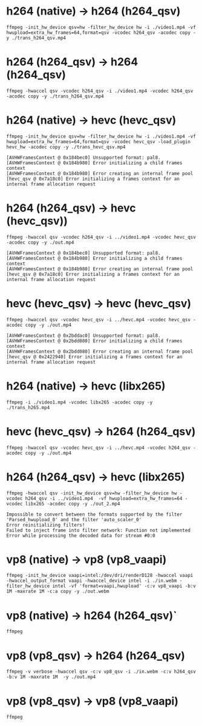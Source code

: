 # h264 (native) -> h264 (h264_qsv)
```
ffmpeg -init_hw_device qsv=hw -filter_hw_device hw -i ./video1.mp4 -vf hwupload=extra_hw_frames=64,format=qsv -vcodec h264_qsv -acodec copy -y ./trans_h264_qsv.mp4
```

# h264 (h264_qsv) -> h264 (h264_qsv)
```
ffmpeg -hwaccel qsv -vcodec h264_qsv -i ./video1.mp4 -vcodec h264_qsv -acodec copy -y ./trans_h264_qsv.mp4
```

# h264 (native) -> hevc (hevc_qsv)
```
ffmpeg -init_hw_device qsv=hw -filter_hw_device hw -i ./video1.mp4 -vf hwupload=extra_hw_frames=64,format=qsv -vcodec hevc_qsv -load_plugin hevc_hw -acodec copy -y ./trans_hevc_qsv.mp4

[AVHWFramesContext @ 0x184bec0] Unsupported format: pal8.
[AVHWFramesContext @ 0x184b980] Error initializing a child frames context
[AVHWFramesContext @ 0x184b980] Error creating an internal frame pool
[hevc_qsv @ 0x7a18c0] Error initializing a frames context for an internal frame allocation request
```

# h264 (h264_qsv) -> hevc (hevc_qsv))
```
ffmpeg -hwaccel qsv -vcodec h264_qsv -i ../video1.mp4 -vcodec hevc_qsv -acodec copy -y ./out.mp4

[AVHWFramesContext @ 0x184bec0] Unsupported format: pal8.
[AVHWFramesContext @ 0x184b980] Error initializing a child frames context
[AVHWFramesContext @ 0x184b980] Error creating an internal frame pool
[hevc_qsv @ 0x7a18c0] Error initializing a frames context for an internal frame allocation request
```

# hevc (hevc_qsv) -> hevc (hevc_qsv)
```
ffmpeg -hwaccel qsv -vcodec hevc_qsv -i ../hevc.mp4 -vcodec hevc_qsv -acodec copy -y ./out.mp4

[AVHWFramesContext @ 0x2bddac0] Unsupported format: pal8.
[AVHWFramesContext @ 0x2bdd080] Error initializing a child frames context
[AVHWFramesContext @ 0x2bdd080] Error creating an internal frame pool
[hevc_qsv @ 0x2422940] Error initializing a frames context for an internal frame allocation request
```

# h264 (native) -> hevc (libx265)
```
ffmpeg -i ./video1.mp4 -vcodec libx265 -acodec copy -y ./trans_h265.mp4
``` 

# hevc (hevc_qsv) -> h264 (h264_qsv)
```
ffmpeg -hwaccel qsv -vcodec hevc_qsv -i ../hevc.mp4 -vcodec h264_qsv -acodec copy -y ./out.mp4
```
 
# h264 (h264_qsv) -> hevc (libx265)
```
ffmpeg -hwaccel qsv -init_hw_device qsv=hw -filter_hw_device hw -vcodec h264_qsv -i ../video1.mp4  -vf hwupload=extra_hw_frames=64 -vcodec libx265 -acodec copy -y ./out_2.mp4

Impossible to convert between the formats supported by the filter 'Parsed_hwupload_0' and the filter 'auto_scaler_0'
Error reinitializing filters!
Failed to inject frame into filter network: Function not implemented
Error while processing the decoded data for stream #0:0
``` 

# vp8 (native) -> vp8 (vp8_vaapi)
```
ffmpeg -init_hw_device vaapi=intel:/dev/dri/renderD128 -hwaccel vaapi -hwaccel_output_format vaapi -hwaccel_device intel -i ./in.webm -filter_hw_device intel -vf 'format=vaapi,hwupload' -c:v vp8_vaapi -b:v 1M -maxrate 1M -c:a copy -y ./out.webm
```

# vp8 (native) ->  h264 (h264_qsv)`
```
ffmpeg
```

# vp8 (vp8_qsv) -> h264 (h264_qsv)
```
ffmpeg -v verbose -hwaccel qsv -c:v vp8_qsv -i ./in.webm -c:v h264_qsv -b:v 1M -maxrate 1M  -y ./out.mp4
```

# vp8 (vp8_qsv) -> vp8 (vp8_vaapi)
```
ffmpeg
```
